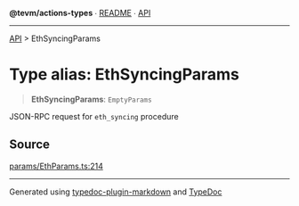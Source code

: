 **@tevm/actions-types** ∙ [README](../README.md) ∙ [API](../API.md)

***

[API](../API.md) > EthSyncingParams

# Type alias: EthSyncingParams

> **EthSyncingParams**: `EmptyParams`

JSON-RPC request for `eth_syncing` procedure

## Source

[params/EthParams.ts:214](https://github.com/evmts/tevm-monorepo/blob/main/core/actions-types/src/params/EthParams.ts#L214)

***
Generated using [typedoc-plugin-markdown](https://www.npmjs.com/package/typedoc-plugin-markdown) and [TypeDoc](https://typedoc.org/)
